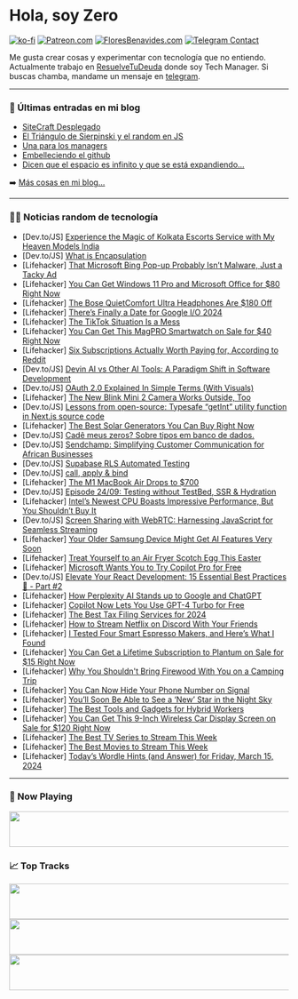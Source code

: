 # Hola, soy Zero

[![ko-fi](https://ko-fi.com/img/githubbutton_sm.svg)](https://ko-fi.com/J3J4N0LUK)
[![Patreon.com](https://img.shields.io/endpoint.svg?url=https%3A%2F%2Fshieldsio-patreon.vercel.app%2Fapi%3Fusername%3Dzerodragon%26type%3Dpatrons&style=for-the-badge)](https://patreon.com/zerodragon)
[![FloresBenavides.com](https://img.shields.io/website?down_message=oops&label=MiBlog&style=for-the-badge&up_message=online&url=https%3A%2F%2Ffloresbenavides.com)](https://floresbenavides.com)
[![Telegram Contact](https://img.shields.io/badge/escr%C3%ADbeme-ZeroDragon-%2326A5E4?style=for-the-badge&logo=telegram)](https://t.me/zerodragon)

Me gusta crear cosas y experimentar con tecnología que no entiendo.
Actualmente trabajo en [ResuelveTuDeuda](http://github.com/resuelve) donde soy Tech Manager.
Si buscas chamba, mandame un mensaje en [telegram](https://t.me/zerodragon).

---

### 📕 Últimas entradas en mi blog
<!-- BLOG-POST-LIST:START -->
- [SiteCraft Desplegado](https://floresbenavides.com/sitecraft-desplegado/)
- [El Triángulo de Sierpinski y el random en JS](https://floresbenavides.com/el-triangulo-de-sierpinski-y-el-random-en-js/)
- [Una para los managers](https://floresbenavides.com/una-para-los-managers/)
- [Embelleciendo el github](https://floresbenavides.com/embelleciendo-el-github/)
- [Dicen que el espacio es infinito y que se está expandiendo…](https://floresbenavides.com/dicen-que-el-espacio-es-infinito-y-que-se-esta-expandiendo/)
<!-- BLOG-POST-LIST:END -->

➡️ [Más cosas en mi blog...](https://floresbenavides.com)

---

### 👨‍💻 Noticias random de tecnología
<!-- TECH-POSTS:START -->
- [Dev.to/JS] [Experience the Magic of Kolkata Escorts Service with My Heaven Models India](https://dev.to/tomcruise/experience-the-magic-of-kolkata-escorts-service-with-my-heaven-models-india-2p75)
- [Dev.to/JS] [What is Encapsulation](https://dev.to/m__mdy__m/what-is-encapsulation-48b0)
- [Lifehacker] [That Microsoft Bing Pop-up Probably Isn’t Malware, Just a Tacky Ad](https://lifehacker.com/tech/microsoft-bing-pop-up-probably-isnt-malware)
- [Lifehacker] [You Can Get Windows 11 Pro and Microsoft Office for $80 Right Now](https://lifehacker.com/tech/windows-11-pro-microsoft-office-sale)
- [Lifehacker] [The Bose QuietComfort Ultra Headphones Are $180 Off](https://lifehacker.com/tech/bose-quietcomfort-ultra-headphones-sale)
- [Lifehacker] [There’s Finally a Date for Google I/O 2024](https://lifehacker.com/tech/google-io-2024-announced)
- [Lifehacker] [The TikTok Situation Is a Mess](https://lifehacker.com/tech/the-tiktok-situation-is-a-mess)
- [Lifehacker] [You Can Get This MagPRO Smartwatch on Sale for $40 Right Now](https://lifehacker.com/tech/magpro-smartwatch-sale)
- [Lifehacker] [Six Subscriptions Actually Worth Paying for, According to Reddit](https://lifehacker.com/tech/subscriptions-worth-paying-for-according-to-reddit)
- [Dev.to/JS] [Devin AI vs Other AI Tools: A Paradigm Shift in Software Development](https://dev.to/sufian/devin-ai-vs-other-ai-tools-a-paradigm-shift-in-software-development-40ce)
- [Dev.to/JS] [OAuth 2.0 Explained In Simple Terms &lpar;With Visuals&rpar;](https://dev.to/jaypmedia/oauth-20-explained-in-simple-terms-with-visuals-30he)
- [Lifehacker] [The New Blink Mini 2 Camera Works Outside, Too](https://lifehacker.com/tech/amazons-new-blink-mini-2-overview)
- [Dev.to/JS] [Lessons from open-source: Typesafe “getInt” utility function in Next.js source code](https://dev.to/ramunarasinga/lessons-from-open-source-typesafe-getint-utility-function-in-nextjs-source-code-32a3)
- [Lifehacker] [The Best Solar Generators You Can Buy Right Now](https://lifehacker.com/home/the-best-solar-generators-for-every-use)
- [Dev.to/JS] [Cadê meus zeros? Sobre tipos em banco de dados.](https://dev.to/olucascruz/cade-meus-zeros-sobre-tipos-em-banco-de-dados-1o8l)
- [Dev.to/JS] [Sendchamp: Simplifying Customer Communication for African Businesses](https://dev.to/devsuite/sendchamp-simplifying-customer-communication-for-african-businesses-18j6)
- [Dev.to/JS] [Supabase RLS Automated Testing](https://dev.to/aaronblondeau/supabase-rls-automated-testing-nn2)
- [Dev.to/JS] [call, apply &amp; bind](https://dev.to/danishraza/call-apply-bind-16kj)
- [Lifehacker] [The M1 MacBook Air Drops to $700](https://lifehacker.com/tech/m1-macbook-air-deal)
- [Dev.to/JS] [Episode 24/09: Testing without TestBed, SSR &amp; Hydration](https://dev.to/this-is-angular/episode-2409-testing-without-testbed-ssr-hydration-2ekh)
- [Lifehacker] [Intel’s Newest CPU Boasts Impressive Performance, But You Shouldn’t Buy It](https://lifehacker.com/tech/intel-core-i9-14900ks-impressive-but-you-shouldnt-buy)
- [Dev.to/JS] [Screen Sharing with WebRTC: Harnessing JavaScript for Seamless Streaming](https://dev.to/filipemelo2002/screen-sharing-with-webrtc-harnessing-javascript-for-seamless-streaming-2d5k)
- [Lifehacker] [Your Older Samsung Device Might Get AI Features Very Soon](https://lifehacker.com/tech/older-samsung-devices-getting-ai-features-soon)
- [Lifehacker] [Treat Yourself to an Air Fryer Scotch Egg This Easter](https://lifehacker.com/food-drink/air-fryer-scotch-egg-recipe)
- [Lifehacker] [Microsoft Wants You to Try Copilot Pro for Free](https://lifehacker.com/tech/microsoft-copilot-pro-one-month-free-trial)
- [Dev.to/JS] [Elevate Your React Development: 15 Essential Best Practices 🚀 - Part #2](https://dev.to/alisamirali/elevate-your-react-development-15-essential-best-practices-part-2-23j8)
- [Lifehacker] [How Perplexity AI Stands up to Google and ChatGPT](https://lifehacker.com/tech/perplexity-ai-versus-google-and-chatgpt)
- [Lifehacker] [Copilot Now Lets You Use GPT-4 Turbo for Free](https://lifehacker.com/tech/copilot-now-lets-you-use-gpt-4-turbo-for-free)
- [Lifehacker] [The Best Tax Filing Services for 2024](https://lifehacker.com/money/best-tax-filing-services)
- [Lifehacker] [How to Stream Netflix on Discord With Your Friends](https://lifehacker.com/entertainment/how-to-stream-netflix-on-discord)
- [Lifehacker] [I Tested Four Smart Espresso Makers, and Here’s What I Found](https://lifehacker.com/tech/smart-espresso-maker-review-roundup)
- [Lifehacker] [You Can Get a Lifetime Subscription to Plantum on Sale for $15 Right Now](https://lifehacker.com/home/plantum-sale)
- [Lifehacker] [Why You Shouldn&#39;t Bring Firewood With You on a Camping Trip](https://lifehacker.com/science/why-you-shouldnt-bring-firewood-with-you)
- [Lifehacker] [You Can Now Hide Your Phone Number on Signal](https://lifehacker.com/tech/how-to-hide-your-phone-number-on-signal)
- [Lifehacker] [You’ll Soon Be Able to See a ‘New’ Star in the Night Sky](https://lifehacker.com/science/how-to-see-new-star-in-night-sky)
- [Lifehacker] [The Best Tools and Gadgets for Hybrid Workers](https://lifehacker.com/work/best-tools-for-hybrid-workers)
- [Lifehacker] [You Can Get This 9-Inch Wireless Car Display Screen on Sale for $120 Right Now](https://lifehacker.com/9-inch-wireless-car-display-sale)
- [Lifehacker] [The Best TV Series to Stream This Week](https://lifehacker.com/entertainment/best-new-tv-series-stream-this-week)
- [Lifehacker] [The Best Movies to Stream This Week](https://lifehacker.com/entertainment/best-movies-streaming-this-week)
- [Lifehacker] [Today’s Wordle Hints &lpar;and Answer&rpar; for Friday, March 15, 2024](https://lifehacker.com/entertainment/wordle-hint-answer-today)<!-- TECH-POSTS:END -->

---

### 🎵 Now Playing
<a href="https://spotify-now-playing-dun.vercel.app/now-playing?open"><img src="https://spotify-now-playing-dun.vercel.app/now-playing" width="540" height="64"></a>

### 📈 Top Tracks
<a href="https://spotify-now-playing-dun.vercel.app/top-tracks?i=1&open"><img src="https://spotify-now-playing-dun.vercel.app/top-tracks?i=1" width="540" height="64"></a>
<a href="https://spotify-now-playing-dun.vercel.app/top-tracks?i=2&open"><img src="https://spotify-now-playing-dun.vercel.app/top-tracks?i=2" width="540" height="64"></a>
<a href="https://spotify-now-playing-dun.vercel.app/top-tracks?i=3&open"><img src="https://spotify-now-playing-dun.vercel.app/top-tracks?i=3" width="540" height="64"></a>
